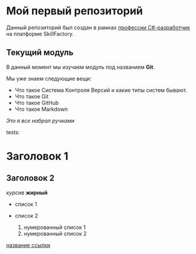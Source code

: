 
# Мой первый репозиторий

Данный репозиторий был создан в рамках [профессии C#-разработчик](https://skillfactory.ru/csharp) на платформе SkillFactory.

## Текущий модуль
В данный момент мы изучаем модуль под названием **Git**.

Мы уже знаем следующие вещи:
* Что такое Система Контроля Версий и какие типы систем бывают.
* Что такое Git
* Что такое GitHub
* Что такое Markdown

*Это я все набрал ручками*


tests:
# Заголовок 1
## Заголовок 2

*курсив*
**жирный**

* список 1
* список 2

  1. нумерованный список 1
  2. нумерованный список 2

[название ссылки](https://ya.ru)
